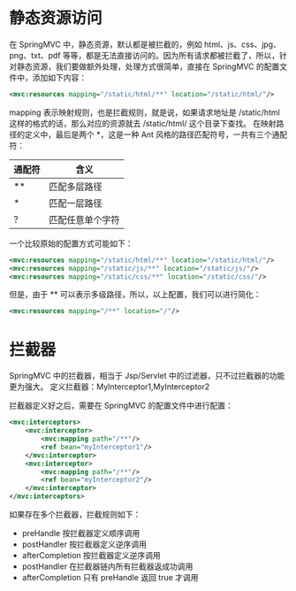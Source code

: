 # 静态资源访问

在 SpringMVC 中，静态资源，默认都是被拦截的，例如 html、js、css、jpg、png、txt、pdf 等等，都是无法直接访问的。因为所有请求都被拦截了，所以，针对静态资源，我们要做额外处理，处理方式很简单，直接在 SpringMVC 的配置文件中，添加如下内容：
```xml
<mvc:resources mapping="/static/html/**" location="/static/html/"/>
```
mapping 表示映射规则，也是拦截规则，就是说，如果请求地址是 /static/html 这样的格式的话，那么对应的资源就去 /static/html/ 这个目录下查找。
在映射路径的定义中，最后是两个 *，这是一种 Ant 风格的路径匹配符号，一共有三个通配符：

| 通配符 | 含义 |
| ----- |----- |
| **	| 匹配多层路径 |
| *	    | 匹配一层路径 |
|  ?	| 匹配任意单个字符 |

一个比较原始的配置方式可能如下：
```xml
<mvc:resources mapping="/static/html/**" location="/static/html/"/>
<mvc:resources mapping="/static/js/**" location="/static/js/"/>
<mvc:resources mapping="/static/css/**" location="/static/css/"/>
```
但是，由于 ** 可以表示多级路径，所以，以上配置，我们可以进行简化：
```xml
<mvc:resources mapping="/**" location="/"/>
```

# 拦截器

SpringMVC 中的拦截器，相当于 Jsp/Servlet 中的过滤器，只不过拦截器的功能更为强大。
定义拦截器：MyInterceptor1,MyInterceptor2

拦截器定义好之后，需要在 SpringMVC 的配置文件中进行配置：
```xml
<mvc:interceptors>
    <mvc:interceptor>
        <mvc:mapping path="/**"/>
        <ref bean="myInterceptor1"/>
    </mvc:interceptor>
    <mvc:interceptor>
        <mvc:mapping path="/**"/>
        <ref bean="myInterceptor2"/>
    </mvc:interceptor>
</mvc:interceptors>

```
如果存在多个拦截器，拦截规则如下：

* preHandle 按拦截器定义顺序调用
* postHandler 按拦截器定义逆序调用
* afterCompletion 按拦截器定义逆序调用
* postHandler 在拦截器链内所有拦截器返成功调用
* afterCompletion 只有 preHandle 返回 true 才调用